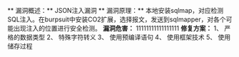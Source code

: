 ** 漏洞概述：**
JSON注入漏洞
** 漏洞原理：**
本地安装sqlmap，对应检测SQL注入。在burpsuit中安装CO2扩展，选择报文，发送到sqlmapper，对各个可能出现注入的位置进行安全检测。
**漏洞危害：**
11111111111111111
**修复方案：**
1、	严格的数据类型
2、	特殊字符转义
3、	使用预编译语句
4、	使用框架技术
5、	使用储存过程
